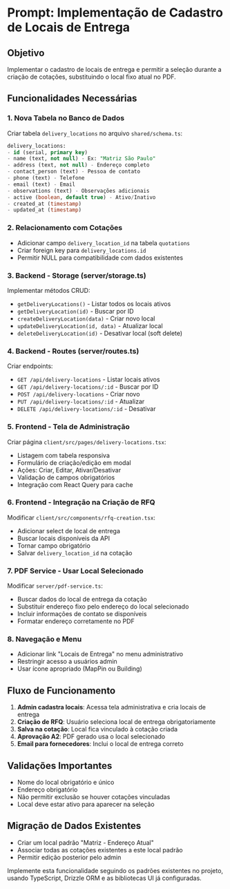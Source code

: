 
# Prompt: Implementação de Cadastro de Locais de Entrega

## Objetivo
Implementar o cadastro de locais de entrega e permitir a seleção durante a criação de cotações, substituindo o local fixo atual no PDF.

## Funcionalidades Necessárias

### 1. Nova Tabela no Banco de Dados
Criar tabela `delivery_locations` no arquivo `shared/schema.ts`:

```sql
delivery_locations:
- id (serial, primary key)
- name (text, not null) - Ex: "Matriz São Paulo"
- address (text, not null) - Endereço completo
- contact_person (text) - Pessoa de contato
- phone (text) - Telefone
- email (text) - Email
- observations (text) - Observações adicionais
- active (boolean, default true) - Ativo/Inativo
- created_at (timestamp)
- updated_at (timestamp)
```

### 2. Relacionamento com Cotações
- Adicionar campo `delivery_location_id` na tabela `quotations`
- Criar foreign key para `delivery_locations.id`
- Permitir NULL para compatibilidade com dados existentes

### 3. Backend - Storage (server/storage.ts)
Implementar métodos CRUD:
- `getDeliveryLocations()` - Listar todos os locais ativos
- `getDeliveryLocation(id)` - Buscar por ID
- `createDeliveryLocation(data)` - Criar novo local
- `updateDeliveryLocation(id, data)` - Atualizar local
- `deleteDeliveryLocation(id)` - Desativar local (soft delete)

### 4. Backend - Routes (server/routes.ts)
Criar endpoints:
- `GET /api/delivery-locations` - Listar locais ativos
- `GET /api/delivery-locations/:id` - Buscar por ID
- `POST /api/delivery-locations` - Criar novo
- `PUT /api/delivery-locations/:id` - Atualizar
- `DELETE /api/delivery-locations/:id` - Desativar

### 5. Frontend - Tela de Administração
Criar página `client/src/pages/delivery-locations.tsx`:
- Listagem com tabela responsiva
- Formulário de criação/edição em modal
- Ações: Criar, Editar, Ativar/Desativar
- Validação de campos obrigatórios
- Integração com React Query para cache

### 6. Frontend - Integração na Criação de RFQ
Modificar `client/src/components/rfq-creation.tsx`:
- Adicionar select de local de entrega
- Buscar locais disponíveis da API
- Tornar campo obrigatório
- Salvar `delivery_location_id` na cotação

### 7. PDF Service - Usar Local Selecionado
Modificar `server/pdf-service.ts`:
- Buscar dados do local de entrega da cotação
- Substituir endereço fixo pelo endereço do local selecionado
- Incluir informações de contato se disponíveis
- Formatar endereço corretamente no PDF

### 8. Navegação e Menu
- Adicionar link "Locais de Entrega" no menu administrativo
- Restringir acesso a usuários admin
- Usar ícone apropriado (MapPin ou Building)

## Fluxo de Funcionamento

1. **Admin cadastra locais**: Acessa tela administrativa e cria locais de entrega
2. **Criação de RFQ**: Usuário seleciona local de entrega obrigatoriamente
3. **Salva na cotação**: Local fica vinculado à cotação criada
4. **Aprovação A2**: PDF gerado usa o local selecionado
5. **Email para fornecedores**: Inclui o local de entrega correto

## Validações Importantes
- Nome do local obrigatório e único
- Endereço obrigatório
- Não permitir exclusão se houver cotações vinculadas
- Local deve estar ativo para aparecer na seleção

## Migração de Dados Existentes
- Criar um local padrão "Matriz - Endereço Atual" 
- Associar todas as cotações existentes a este local padrão
- Permitir edição posterior pelo admin

Implemente esta funcionalidade seguindo os padrões existentes no projeto, usando TypeScript, Drizzle ORM e as bibliotecas UI já configuradas.
